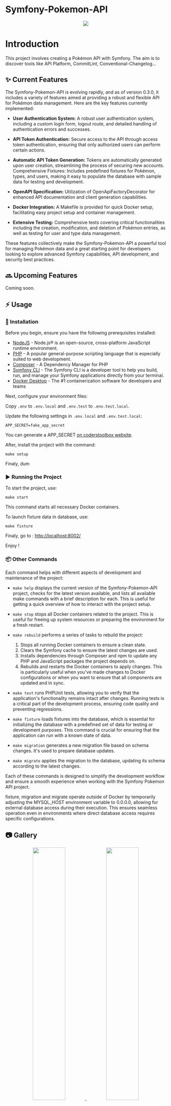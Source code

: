 # Symfony-Pokemon-API

<p align="center">
  <img src="https://img.shields.io/badge/version-0.4.0-blue.svg">
</p>

# Introduction

This project involves creating a Pokémon API with Symfony. The aim is to discover tools like API Platform, CommitLint, Conventional-Changelog...

## :sparkles: Current Features

The Symfony-Pokemon-API is evolving rapidly, and as of version 0.3.0, it includes a variety of features aimed at providing a robust and flexible API for Pokémon data management. Here are the key features currently implemented:

- **User Authentication System:** A robust user authentication system, including a custom login form, logout route, and detailed handling of authentication errors and successes.

- **API Token Authentication:** Secure access to the API through access token authentication, ensuring that only authorized users can perform certain actions.

- **Automatic API Token Generation:** Tokens are automatically generated upon user creation, streamlining the process of securing new accounts.
Comprehensive Fixtures: Includes predefined fixtures for Pokémon, types, and users, making it easy to populate the database with sample data for testing and development.

- **OpenAPI Specification:** Utilization of OpenApiFactoryDecorator for enhanced API documentation and client generation capabilities.

- **Docker Integration:** A Makefile is provided for quick Docker setup, facilitating easy project setup and container management.

- **Extensive Testing:** Comprehensive tests covering critical functionalities including the creation, modification, and deletion of Pokémon entries, as well as testing for user and type data management.

These features collectively make the Symfony-Pokemon-API a powerful tool for managing Pokémon data and a great starting point for developers looking to explore advanced Symfony capabilities, API development, and security best practices.


## :soon: Upcoming Features

Coming soon.

## :zap: Usage

### :electric_plug: Installation

Before you begin, ensure you have the following prerequisites installed:
- [NodeJS](https://nodejs.org/en) - Node.js® is an open-source, cross-platform JavaScript runtime environment.
- [PHP]() - A popular general-purpose scripting language that is especially suited to web development.
- [Composer](https://getcomposer.org/) - A Dependency Manager for PHP
- [Symfony CLI](https://symfony.com/download) - The Symfony CLI is a developer tool to help you build, run, and manage your Symfony applications directly from your terminal.
- [Docker Desktop](https://www.docker.com/products/docker-desktop/) - The #1 containerization software for developers and teams

Next, configure your environment files:

Copy `.env` to `.env.local` and `.env.test` to `.env.test.local`.

Update the following settings in `.env.local` and `.env.test.local`:

```
APP_SECRET=fake_app_secret
```

You can generate a APP_SECRET [on coderstoolbox website](https://coderstoolbox.online/toolbox/generate-symfony-secret).

After, install the project with the command:

```shell
make setup
```

Finaly, dum

###  :arrow_forward: Running the Project

To start the project, use:
```shell
make start
```

This command starts all necessary Docker containers.

To launch fixture data in database, use:

```shell
make fixture
```

Finaly, go to : [http://localhost:8002/](http://localhost:8002/)

Enjoy !

###  :package: Other Commands

Each command helps with different aspects of development and maintenance of the project:

- `make help` displays the current version of the Symfony-Pokemon-API project, checks for the latest version available, and lists all available make commands with a brief description for each. This is useful for getting a quick overview of how to interact with the project setup.

- `make stop` stops all Docker containers related to the project. This is useful for freeing up system resources or preparing the environment for a fresh restart.

- `make rebuild` performs a series of tasks to rebuild the project:
  1. Stops all running Docker containers to ensure a clean state.
  2. Clears the Symfony cache to ensure the latest changes are used.
  3. Installs dependencies through Composer and npm to update any PHP and JavaScript packages the project depends on.
  4. Rebuilds and restarts the Docker containers to apply changes. This is particularly useful when you've made changes to Docker configurations or when you want to ensure that all components are updated and in sync.

- `make test` runs PHPUnit tests, allowing you to verify that the application's functionality remains intact after changes. Running tests is a critical part of the development process, ensuring code quality and preventing regressions.

- `make fixture` loads fixtures into the database, which is essential for initializing the database with a predefined set of data for testing or development purposes. This command is crucial for ensuring that the application can run with a known state of data.

- `make migration` generates a new migration file based on schema changes. It's used to prepare database updates.

- `make migrate` applies the migration to the database, updating its schema according to the latest changes.

Each of these commands is designed to simplify the development workflow and ensure a smooth experience when working with the Symfony Pokemon API project.

fixture, migration and migrate operate outside of Docker by temporarily adjusting the MYSQL_HOST environment variable to 0.0.0.0, allowing for external database access during their execution. This ensures seamless operation even in environments where direct database access requires specific configurations.


##  :camera: Gallery

<div align="center">
  <a href="https://i.postimg.cc/59FNGTy9/Screenshot-2024-03-07-at-08-07-11.png" target="_blank">
    <img src="https://i.postimg.cc/59FNGTy9/Screenshot-2024-03-07-at-08-07-11.png" width="45%">
  </a>
  <a href="https://i.postimg.cc/J4V4WxHN/Screenshot-2024-03-07-at-09-22-46.png" target="_blank">
    <img src="https://i.postimg.cc/J4V4WxHN/Screenshot-2024-03-07-at-09-22-46.png" width="45%">
  </a>
</div>


## :hammer_and_wrench: Built With

- [Symfony](https://symfony.com/) - The programming language used
- [API Platform](https://api-platform.com/) - A powerful API framework for Symfony
- [Vue](https://vuejs.org/) - The Progressive JavaScript Framework

## :label: Versioning

For version management, this project adheres to [Semantic Versioning (SemVer)](http://semver.org/). This approach ensures that version numbers are assigned in a meaningful way, reflecting the nature of changes between releases.

You can find a detailed version history on the [Releases](https://github.com/julienhouyet/Symfony-Pokemon-API/releases) page of this repository.

## :memo: Changelog

To see a list of recent changes, go to [CHANGELOG.md](CHANGELOG.md).
